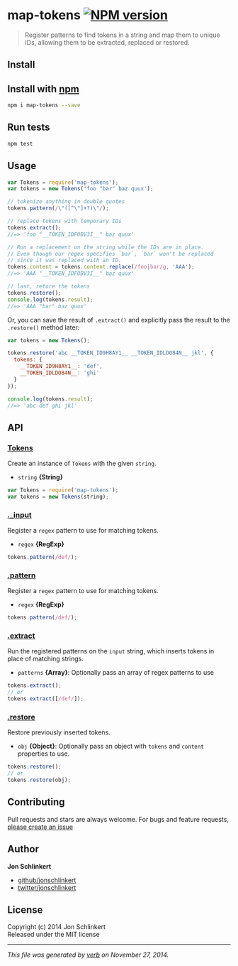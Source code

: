 # map-tokens [![NPM version](https://badge.fury.io/js/map-tokens.svg)](http://badge.fury.io/js/map-tokens)

> Register patterns to find tokens in a string and map them to unique IDs, allowing them to be extracted, replaced or restored.

## Install
## Install with [npm](npmjs.org)

```bash
npm i map-tokens --save
```

## Run tests

```bash
npm test
```

## Usage

```js
var Tokens = require('map-tokens');
var tokens = new Tokens('foo "bar" baz quux');

// tokenize anything in double quotes
tokens.pattern(/\"([^\"]+?)\"/);

// replace tokens with temporary IDs
tokens.extract();
//=> 'foo "__TOKEN_IDFOBV3I__" baz quux'

// Run a replacement on the string while the IDs are in place.
// Even though our regex specifies `bar`, `bar` won't be replaced
// since it was replaced with an ID.
tokens.content = tokens.content.replace(/foo|bar/g, 'AAA');
//=> 'AAA "__TOKEN_IDFOBV3I__" baz quux'

// last, retore the tokens
tokens.restore();
console.log(tokens.result);
//=> 'AAA "bar" baz quux'
```

Or, you can save the result of `.extract()` and explicitly pass the result to the `.restore()` method later:

```js
var tokens = new Tokens();

tokens.restore('abc __TOKEN_ID9H8AY1__ __TOKEN_IDLDO84N__ jkl', {
  tokens: {
    __TOKEN_ID9H8AY1__: 'def',
    __TOKEN_IDLDO84N__: 'ghi'
  }
});

console.log(tokens.result);
//=> 'abc def ghi jkl'
```


## API
### [Tokens](index.js#L34)

Create an instance of `Tokens` with the given `string`.

* `string` **{String}**    

```js
var Tokens = require('map-tokens');
var tokens = new Tokens(string);
```

### [._input](index.js#L52)

Register a `regex` pattern to use for matching tokens.

* `regex` **{RegExp}**    

```js
tokens.pattern(/def/);
```

### [.pattern](index.js#L67)

Register a `regex` pattern to use for matching tokens.

* `regex` **{RegExp}**    

```js
tokens.pattern(/def/);
```

### [.extract](index.js#L86)

Run the registered patterns on the `input` string, which inserts tokens in place of matching strings.

* `patterns` **{Array}**: Optionally pass an array of regex patterns to use    

```js
tokens.extract();
// or
tokens.extract([/def/]);
```

### [.restore](index.js#L135)

Restore previously inserted tokens.

* `obj` **{Object}**: Optionally pass an object with `tokens` and `content` properties to use.    

```js
tokens.restore();
// or
tokens.restore(obj);
```


## Contributing
Pull requests and stars are always welcome. For bugs and feature requests, [please create an issue](https://github.com/jonschlinkert/map-tokens/issues)

## Author

**Jon Schlinkert**
 
+ [github/jonschlinkert](https://github.com/jonschlinkert)
+ [twitter/jonschlinkert](http://twitter.com/jonschlinkert) 

## License
Copyright (c) 2014 Jon Schlinkert  
Released under the MIT license

***

_This file was generated by [verb](https://github.com/assemble/verb) on November 27, 2014._